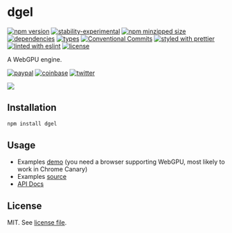 # dgel

[![npm version](https://img.shields.io/npm/v/dgel)](https://www.npmjs.com/package/dgel)
[![stability-experimental](https://img.shields.io/badge/stability-experimental-orange.svg)](https://www.npmjs.com/package/dgel)
[![npm minzipped size](https://img.shields.io/bundlephobia/minzip/dgel)](https://www.npmjs.com/package/dgel)
[![dependencies](https://img.shields.io/david/dmnsgn/dgel)](https://github.com/dmnsgn/dgel/blob/main/package.json)
[![types](https://img.shields.io/npm/types/dgel)](https://github.com/microsoft/TypeScript)
[![Conventional Commits](https://img.shields.io/badge/Conventional%20Commits-1.0.0-fa6673.svg)](https://conventionalcommits.org)
[![styled with prettier](https://img.shields.io/badge/styled_with-Prettier-f8bc45.svg?logo=prettier)](https://github.com/prettier/prettier)
[![linted with eslint](https://img.shields.io/badge/linted_with-ES_Lint-4B32C3.svg?logo=eslint)](https://github.com/eslint/eslint)
[![license](https://img.shields.io/github/license/dmnsgn/dgel)](https://github.com/dmnsgn/dgel/blob/main/LICENSE.md)

A WebGPU engine.

[![paypal](https://img.shields.io/badge/donate-paypal-informational?logo=paypal)](https://paypal.me/dmnsgn)
[![coinbase](https://img.shields.io/badge/donate-coinbase-informational?logo=coinbase)](https://commerce.coinbase.com/checkout/56cbdf28-e323-48d8-9c98-7019e72c97f3)
[![twitter](https://img.shields.io/twitter/follow/dmnsgn?style=social)](https://twitter.com/dmnsgn)

![](screenshot.jpg)

## Installation

```bash
npm install dgel
```

## Usage

- Examples [demo](https://dmnsgn.github.io/dgel/) (you need a browser supporting WebGPU, most likely to work in Chrome Canary)
- Examples [source](examples/)
- [API Docs](https://dmnsgn.github.io/dgel/docs/)

## License

MIT. See [license file](https://github.com/dmnsgn/dgel/blob/main/LICENSE.md).
